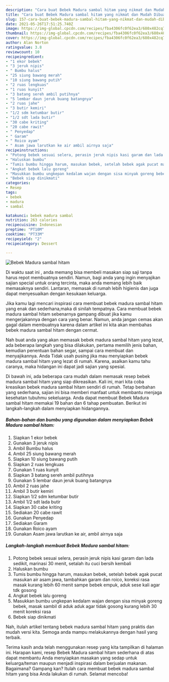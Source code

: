 ```yaml
---
description: "Cara buat Bebek Madura sambal hitam yang nikmat dan Mudah Dibuat"
title: "Cara buat Bebek Madura sambal hitam yang nikmat dan Mudah Dibuat"
slug: 157-cara-buat-bebek-madura-sambal-hitam-yang-nikmat-dan-mudah-dibuat
date: 2021-05-26T17:51:25.740Z
image: https://img-global.cpcdn.com/recipes/fba4306fc0f62ea3/680x482cq70/bebek-madura-sambal-hitam-foto-resep-utama.jpg
thumbnail: https://img-global.cpcdn.com/recipes/fba4306fc0f62ea3/680x482cq70/bebek-madura-sambal-hitam-foto-resep-utama.jpg
cover: https://img-global.cpcdn.com/recipes/fba4306fc0f62ea3/680x482cq70/bebek-madura-sambal-hitam-foto-resep-utama.jpg
author: Alan Norton
ratingvalue: 3.8
reviewcount: 10
recipeingredient:
- "1 ekor bebek"
- "3 jeruk nipis"
- " Bumbu halus"
- "25 siung bawang merah"
- "10 siung bawang putih"
- "2 ruas lengkuas"
- "1 ruas kunyit"
- "3 batang sereh ambil putihnya"
- "5 lembar daun jeruk buang batangnya"
- "2 ruas jahe"
- "3 butir kemiri"
- "1/2 sdm ketumbar butir"
- "1/2 sdt lada butir"
- "30 cabe kriting"
- "20 cabe rawit"
- " Penyedap"
- " Garam"
- " Roico ayam"
- " Asam jawa larutkan ke air ambil airnya saja"
recipeinstructions:
- "Potong bebek sesuai selera, perasin jeruk nipis kasi garam dan lada sedikit, marinasi 30 menit, setalah itu cuci bersih kembali"
- "Haluskan bumbu"
- "Tumis bumbu hingga harum, masukan bebek, setelah bebek agak pucat masukan air asam jawa, tambahkan garam dan roico, koreksi rasa masak kurang lebih 60 menit sampe bebek empuk, aduk sese kali agar tdk gosong"
- "Angkat bebek lalu goreng"
- "Masukkan bumbu ungkepan kedalam wajan dengan sisa minyak goreng bebek, masak sambil di aduk aduk agar tidak gosong kurang lebih 30 menit koreksi rasa"
- "Bebek siap dinikmati"
categories:
- Resep
tags:
- bebek
- madura
- sambal

katakunci: bebek madura sambal 
nutrition: 263 calories
recipecuisine: Indonesian
preptime: "PT10M"
cooktime: "PT33M"
recipeyield: "2"
recipecategory: Dessert

---
```



![Bebek Madura sambal hitam](https://img-global.cpcdn.com/recipes/fba4306fc0f62ea3/680x482cq70/bebek-madura-sambal-hitam-foto-resep-utama.jpg)

Di waktu  saat ini , anda memang bisa membeli masakan siap saji tanpa harus repot membuatnya sendiri. Namun, bagi anda yang ingin menyajikan sajian special untuk orang tercinta, maka anda memang lebih baik memasaknya sendiri. Lantaran, memasak di rumah lebih higienis dan juga dapat menyesuaikan dengan kesukaan keluarga.

Jika kamu lagi mencari inspirasi cara membuat bebek madura sambal hitam yang enak dan sederhana,maka di sinilah tempatnya. Cara membuat bebek madura sambal hitam  sebenarnya gampang dibuat jika kamu mengerjakannya dengan cara yang benar. Namun, anda jangan cemas akan gagal dalam membuatnya 
karena dalam artikel ini kita akan membahas bebek madura sambal hitam dengan cermat.  



Nah buat anda yang akan memasak bebek madura sambal hitam yang lezat, ada beberapa langkah yang bisa dilakukan, pertama memilih jenis bahan, kemudian penentuan bahan segar, sampai cara membuat dan menyajikannya. Anda Tidak usah pusing jika mau menyiapkan bebek madura sambal hitam yang lezat di rumah. Karena, asalkan kamu  tahu caranya, maka hidangan ini dapat jadi sajian yang spesial.

Di bawah ini, ada beberapa cara mudah dalam memasak resep bebek madura sambal hitam yang siap dikreasikan. Kali ini, mari kita coba kreasikan bebek madura sambal hitam sendiri di rumah. Tetap berbahan yang sederhana, sajian ini bisa memberi manfaat untuk membantu menjaga kesehatan tubuhmu sekeluarga. Anda dapat membuat Bebek Madura sambal hitam memakai 19 bahan dan 6 tahap pembuatan. Berikut ini langkah-langkah dalam menyiapkan hidangannya.

<!--inarticleads1-->

##### Bahan-bahan dan bumbu yang digunakan dalam menyiapkan Bebek Madura sambal hitam:

1. Siapkan 1 ekor bebek
1. Gunakan 3 jeruk nipis
1. Ambil  Bumbu halus
1. Ambil 25 siung bawang merah
1. Siapkan 10 siung bawang putih
1. Siapkan 2 ruas lengkuas
1. Gunakan 1 ruas kunyit
1. Siapkan 3 batang sereh ambil putihnya
1. Gunakan 5 lembar daun jeruk buang batangnya
1. Ambil 2 ruas jahe
1. Ambil 3 butir kemiri
1. Siapkan 1/2 sdm ketumbar butir
1. Ambil 1/2 sdt lada butir
1. Siapkan 30 cabe kriting
1. Sediakan 20 cabe rawit
1. Gunakan  Penyedap
1. Sediakan  Garam
1. Gunakan  Roico ayam
1. Gunakan  Asam jawa larutkan ke air, ambil airnya saja




<!--inarticleads2-->

##### Langkah-langkah membuat Bebek Madura sambal hitam:

1. Potong bebek sesuai selera, perasin jeruk nipis kasi garam dan lada sedikit, marinasi 30 menit, setalah itu cuci bersih kembali
1. Haluskan bumbu
1. Tumis bumbu hingga harum, masukan bebek, setelah bebek agak pucat masukan air asam jawa, tambahkan garam dan roico, koreksi rasa masak kurang lebih 60 menit sampe bebek empuk, aduk sese kali agar tdk gosong
1. Angkat bebek lalu goreng
1. Masukkan bumbu ungkepan kedalam wajan dengan sisa minyak goreng bebek, masak sambil di aduk aduk agar tidak gosong kurang lebih 30 menit koreksi rasa
1. Bebek siap dinikmati




Nah, itulah artikel tentang  bebek madura sambal hitam  yang praktis dan mudah versi kita. Semoga anda mampu melakukannya dengan hasil yang terbaik. 

Terima kasih anda telah menggunakan resep yang kita tampilkan di halaman ini. Harapan kami, resep  Bebek Madura sambal hitam sederhana di atas dapat membantu Anda menyiapkan masakan yang sedap untuk keluarga/teman maupun menjadi inspirasi dalam berjualan makanan. Bagaimana? Gampang kan? Itulah cara membuat bebek madura sambal hitam yang bisa Anda lakukan di rumah. Selamat mencoba!

